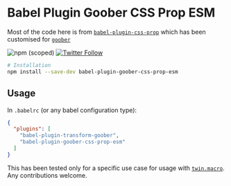 # Babel Plugin Goober CSS Prop ESM

Most of the code here is from [`babel-plugin-css-prop`](https://github.com/satya164/babel-plugin-css-prop) which has been customised for [`goober`](https://github.com/cristianbote/goober)

![npm (scoped)](https://img.shields.io/npm/v/@agney/babel-plugin-goober-css-prop?style=flat-square)
[![Twitter Follow](https://img.shields.io/twitter/follow/agneymenon?style=flat-square&color=informational)](https://twitter.com/agneymenon)

```bash
# Installation
npm install --save-dev babel-plugin-goober-css-prop-esm
```

## Usage

In `.babelrc` (or any babel configuration type):

```json
{
  "plugins": [
    "babel-plugin-transform-goober",
    "babel-plugin-goober-css-prop-esm"
  ]
}
```


This has been tested only for a specific use case for usage with [`twin.macro`](https://github.com/ben-rogerson/twin.macro). Any contributions welcome.
